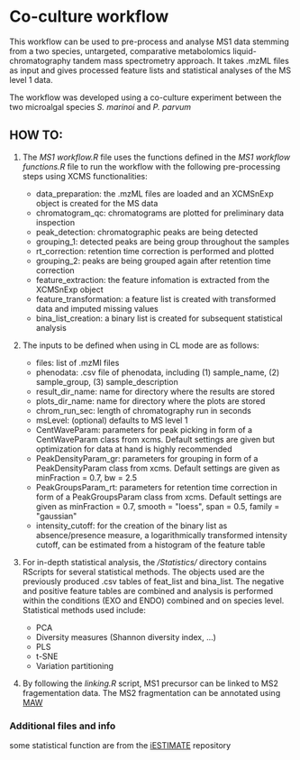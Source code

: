 # Co-culture workflow
This workflow can be used to pre-process and analyse MS1 data stemming from a two species, untargeted, comparative metabolomics liquid-chromatography tandem mass spectrometry approach. It takes .mzML files as input and gives processed feature lists and statistical analyses of the MS level 1 data.

The workflow was developed using a co-culture experiment between the two microalgal species _S. marinoi_ and _P. parvum_

## HOW TO:
1. The _MS1 workflow.R_ file uses the functions defined in the _MS1 workflow functions.R_ file to run the workflow with the following pre-processing steps using XCMS functionalities:
	- data_preparation: the .mzML files are loaded and an XCMSnExp object is created for the MS data
	- chromatogram_qc: chromatograms are plotted for preliminary data inspection
	- peak_detection: chromatographic peaks are being detected 
	- grouping_1: detected peaks are being group throughout the samples
	- rt_correction: retention time correction is performed and plotted 
	- grouping_2: peaks are being grouped again after retention time correction
	- feature_extraction: the feature infomation is extracted from the XCMSnExp object
	- feature_transformation: a feature list is created with transformed data and imputed missing values
	- bina_list_creation: a binary list is created for subsequent statistical analysis

2. The inputs to be defined when using in CL mode are as follows:
	- files: list of .mzMl files
	- phenodata: .csv file of phenodata, including (1) sample_name, (2) sample_group, (3) sample_description
	- result_dir_name: name for directory where the results are stored
	- plots_dir_name: name for directory where the plots are stored
	- chrom_run_sec: length of chromatography run in seconds
	- msLevel: (optional) defaults to MS level 1 
	- CentWaveParam: parameters for peak picking in form of a CentWaveParam class from xcms. Default settings are given but optimization for data at hand is highly recommended
	- PeakDensityParam_gr: parameters for grouping in form of a PeakDensityParam class from xcms. Default settings are given as minFraction = 0.7, bw = 2.5
	- PeakGroupsParam_rt: parameters for retention time correction in form of a PeakGroupsParam class from xcms. Default settings are given as minFraction = 0.7, smooth = "loess", span = 0.5, family = "gaussian"
	- intensity_cutoff: for the creation of the binary list as absence/presence measure, a logarithmically transformed intensity cutoff, can be estimated from a histogram of the feature table

3. For in-depth statistical analysis, the _/Statistics/_ directory contains RScripts for several statistical methods. The objects used are the previously produced .csv tables of feat_list and bina_list. The negative and positive feature tables are combined and analysis is performed within the conditions (EXO and ENDO) combined and on species level. Statistical methods used include:
	- PCA
	- Diversity measures (Shannon diversity index, ...)
	- PLS 
	- t-SNE
	- Variation partitioning 

4. By following the _linking.R_ script, MS1 precursor can be linked to MS2 fragementation data. The MS2 fragmentation can be annotated using [MAW](https://github.com/zmahnoor14/MAW)



### Additional files and info
some statistical function are from the [iESTIMATE](https://github.com/ipb-halle/iESTIMATE/blob/main/use-cases/radula-hormones/peak_detection_neg.r) repository


